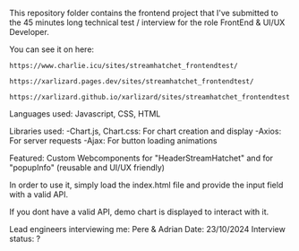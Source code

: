 This repository folder contains the frontend project that I've submitted to the 45 minutes long technical test / interview for the role FrontEnd & UI/UX Developer.

 You can see it on here: 

    https://www.charlie.icu/sites/streamhatchet_frontendtest/

    https://xarlizard.pages.dev/sites/streamhatchet_frontendtest/

    https://xarlizard.github.io/xarlizard/sites/streamhatchet_frontendtest

Languages used: Javascript, CSS, HTML

Libraries used: 
    -Chart.js, Chart.css: For chart creation and display
    -Axios: For server requests
    -Ajax: For button loading animations

Featured: Custom Webcomponents for "HeaderStreamHatchet" and for "popupInfo" (reusable and UI/UX friendly)

In order to use it, simply load the index.html file and provide the input field with a valid API. 

If you dont have a valid API, demo chart is displayed to interact with it.

Lead engineers interviewing me: Pere & Adrian
Date: 23/10/2024
Interview status: ?